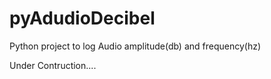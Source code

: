 # pyAdudioDecibel
Python project to log Audio amplitude(db) and frequency(hz)

Under Contruction....
